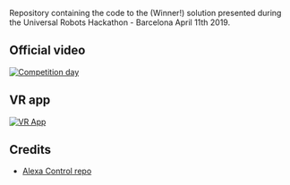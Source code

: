 Repository containing the code to the (Winner!) solution presented during the Universal Robots Hackathon - Barcelona April 11th 2019.

## Official video
[![Competition day](https://img.youtube.com/vi/Z2TXqeZjVBE/0.jpg)](https://www.youtube.com/watch?v=Z2TXqeZjVBE "Competition day")

## VR app
[![VR App](https://img.youtube.com/vi/C4A_2UtwSiQ/0.jpg)](https://www.youtube.com/watch?v=C4A_2UtwSiQ "VR App")

## Credits
- [Alexa Control repo](https://github.com/thorsten-gehrig/alexa-remote-control)
